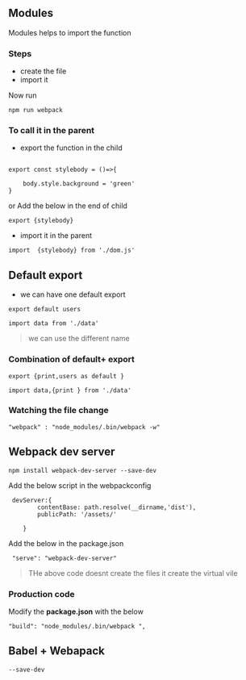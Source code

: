 ## Modules

Modules helps to import the function

### Steps
- create the file 
- import it 


Now run 

```
npm run webpack
```
### To call it in the parent 
- export the function in the child

```

export const stylebody = ()=>{

    body.style.background = 'green'
}
```

or 
Add the below in the end of child
```
export {stylebody}
```
- import it in the parent 

```
import  {stylebody} from './dom.js'
```

## Default export

- we can have one default export


```
export default users
```

```
import data from './data'
```

> we can use the different name

### Combination of default+ export


```
export {print,users as default }
```

```
import data,{print } from './data'
```

### Watching the file change

```
"webpack" : "node_modules/.bin/webpack -w"
```

## Webpack dev server 


```
npm install webpack-dev-server --save-dev
```

Add the below script in the webpackconfig


```
 devServer:{
        contentBase: path.resolve(__dirname,'dist'),
        publicPath: '/assets/'

    }
```

Add the below in the package.json

```
 "serve": "webpack-dev-server"
```
> THe above code doesnt create the files it create the virtual vile 
### Production code 
 
Modify the **package.json**  with the below
```
"build": "node_modules/.bin/webpack ",
```

## Babel + Webapack

```
--save-dev
```